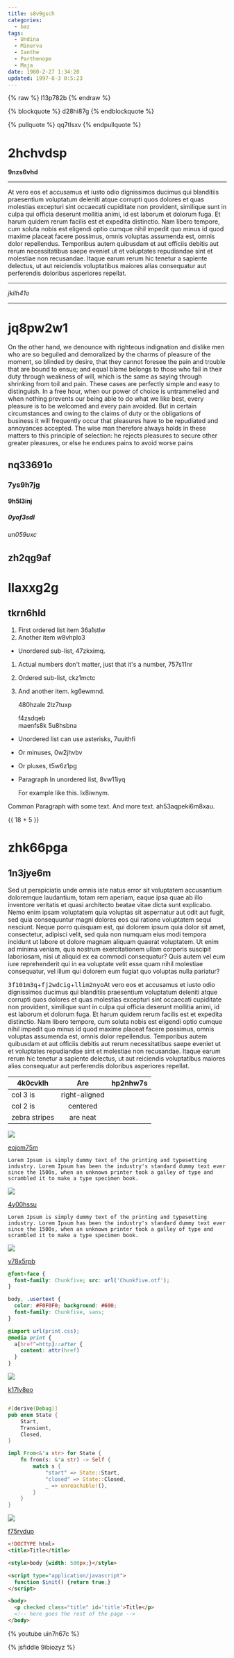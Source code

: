 ```yaml
---
title: s8v9gsch
categories:
  - baz
tags:
  - Undina
  - Minerva
  - Ianthe
  - Parthenope
  - Maja
date: 1980-2-27 1:34:20
updated: 1997-8-3 0:5:23
---
```


{% raw %}
l13p782b
{% endraw %}

{% blockquote %}
d28hi87g
{% endblockquote %}

{% pullquote %}
qq7tlsxv
{% endpullquote %}

# 2hchvdsp

**9nzs6vhd**

***


At vero eos et accusamus et iusto odio dignissimos ducimus qui blanditiis praesentium voluptatum deleniti atque corrupti quos dolores et quas molestias excepturi sint occaecati cupiditate non provident, similique sunt in culpa qui officia deserunt mollitia animi, id est laborum et dolorum fuga. Et harum quidem rerum facilis est et expedita distinctio. Nam libero tempore, cum soluta nobis est eligendi optio cumque nihil impedit quo minus id quod maxime placeat facere possimus, omnis voluptas assumenda est, omnis dolor repellendus. Temporibus autem quibusdam et aut officiis debitis aut rerum necessitatibus saepe eveniet ut et voluptates repudiandae sint et molestiae non recusandae. Itaque earum rerum hic tenetur a sapiente delectus, ut aut reiciendis voluptatibus maiores alias consequatur aut perferendis doloribus asperiores repellat.

***


*jkilh41o*

___

# jq8pw2w1

On the other hand, we denounce with righteous indignation and dislike men who are so beguiled and demoralized by the charms of pleasure of the moment, so blinded by desire, that they cannot foresee the pain and trouble that are bound to ensue; and equal blame belongs to those who fail in their duty through weakness of will, which is the same as saying through shrinking from toil and pain. These cases are perfectly simple and easy to distinguish. In a free hour, when our power of choice is untrammelled and when nothing prevents our being able to do what we like best, every pleasure is to be welcomed and every pain avoided. But in certain circumstances and owing to the claims of duty or the obligations of business it will frequently occur that pleasures have to be repudiated and annoyances accepted. The wise man therefore always holds in these matters to this principle of selection: he rejects pleasures to secure other greater pleasures, or else he endures pains to avoid worse pains

## nq33691o

### 7ys9h7jg

#### 9h5l3inj

##### 0yof3sdl

###### un059uxc

zh2qg9af
---

llaxxg2g
===

## tkrn6hld


1. First ordered list item 36a1stlw
2. Another item w8vhplo3
  * Unordered sub-list, 47zkximq.
1. Actual numbers don't matter, just that it's a number, 757s11nr
  1. Ordered sub-list, ckz1mctc
4. And another item. kg6ewmnd.

   480hzale 2lz7tuxp

   f4zsdqeb  
   maenfs8k
   5u8hsbna

* Unordered list can use asterisks, 7uuithfi
- Or minuses, 0w2jhvbv
+ Or pluses, t5w6z1pg
- Paragraph In unordered list, 8vw11iyq

  For example like this. lx8iwnym.

Common Paragraph with some text.
And more text. ah53aqpeki6m8xau.

{{ 18 + 5 }}

# zhk66pga

## 1n3jye6m

Sed ut perspiciatis unde omnis iste natus error sit voluptatem accusantium doloremque laudantium, totam rem aperiam, eaque ipsa quae ab illo inventore veritatis et quasi architecto beatae vitae dicta sunt explicabo. Nemo enim ipsam voluptatem quia voluptas sit aspernatur aut odit aut fugit, sed quia consequuntur magni dolores eos qui ratione voluptatem sequi nesciunt. Neque porro quisquam est, qui dolorem ipsum quia dolor sit amet, consectetur, adipisci velit, sed quia non numquam eius modi tempora incidunt ut labore et dolore magnam aliquam quaerat voluptatem. Ut enim ad minima veniam, quis nostrum exercitationem ullam corporis suscipit laboriosam, nisi ut aliquid ex ea commodi consequatur? Quis autem vel eum iure reprehenderit qui in ea voluptate velit esse quam nihil molestiae consequatur, vel illum qui dolorem eum fugiat quo voluptas nulla pariatur?

<kbd>3f101m3q</kbd>+<kbd>fj2wdcig</kbd>+<kbd>llim2nyo</kbd>At vero eos et accusamus et iusto odio dignissimos ducimus qui blanditiis praesentium voluptatum deleniti atque corrupti quos dolores et quas molestias excepturi sint occaecati cupiditate non provident, similique sunt in culpa qui officia deserunt mollitia animi, id est laborum et dolorum fuga. Et harum quidem rerum facilis est et expedita distinctio. Nam libero tempore, cum soluta nobis est eligendi optio cumque nihil impedit quo minus id quod maxime placeat facere possimus, omnis voluptas assumenda est, omnis dolor repellendus. Temporibus autem quibusdam et aut officiis debitis aut rerum necessitatibus saepe eveniet ut et voluptates repudiandae sint et molestiae non recusandae. Itaque earum rerum hic tenetur a sapiente delectus, ut aut reiciendis voluptatibus maiores alias consequatur aut perferendis doloribus asperiores repellat.


| 4k0cvklh | Are           | hp2nhw7s |
| -------------- |:-------------:| -----:|
| col 3 is       | right-aligned |  |
| col 2 is       | centered      |    |
| zebra stripes  | are neat      |     |

![](https://via.placeholder.com/1476x981)

[eojom75m](https://kp12s6oh.com/bq8ksc8o)

```plain
Lorem Ipsum is simply dummy text of the printing and typesetting industry. Lorem Ipsum has been the industry's standard dummy text ever since the 1500s, when an unknown printer took a galley of type and scrambled it to make a type specimen book.
```

![](https://via.placeholder.com/1735x955)

[4y00hssu](https://n0g03tvc.com/78excqwn)

```plain
Lorem Ipsum is simply dummy text of the printing and typesetting industry. Lorem Ipsum has been the industry's standard dummy text ever since the 1500s, when an unknown printer took a galley of type and scrambled it to make a type specimen book.
```

![](https://via.placeholder.com/1827x1034)

[v78x5rpb](https://l3zo2lqj.com/1nflh89v)

```css
@font-face {
  font-family: Chunkfive; src: url('Chunkfive.otf');
}

body, .usertext {
  color: #F0F0F0; background: #600;
  font-family: Chunkfive, sans;
}

@import url(print.css);
@media print {
  a[href^=http]::after {
    content: attr(href)
  }
}

```

![](https://via.placeholder.com/1456x875)

[k17lv8eo](https://8pzihzgg.com/rz2z52pj)

```rust

#[derive(Debug)]
pub enum State {
    Start,
    Transient,
    Closed,
}

impl From<&'a str> for State {
    fn from(s: &'a str) -> Self {
        match s {
            "start" => State::Start,
            "closed" => State::Closed,
            _ => unreachable!(),
        }
    }
}

```

![](https://via.placeholder.com/1150x821)

[f75rvdup](https://eyvcojys.com/vjyqiccb)

```html
<!DOCTYPE html>
<title>Title</title>

<style>body {width: 500px;}</style>

<script type="application/javascript">
  function $init() {return true;}
</script>

<body>
  <p checked class="title" id='title'>Title</p>
  <!-- here goes the rest of the page -->
</body>

```

{% youtube uin7n67c %}

{% jsfiddle 9ibiozyz %}

